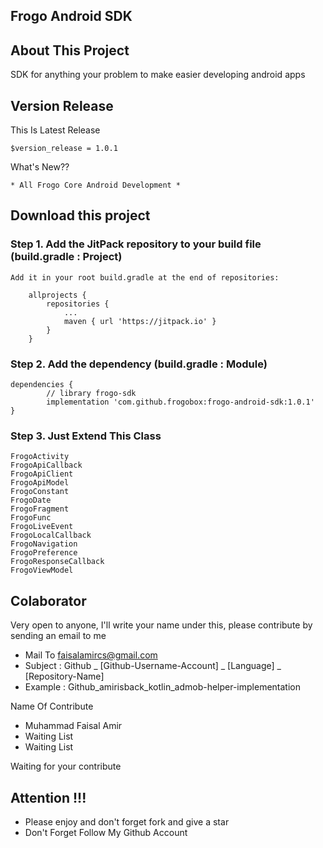 ## Frogo Android SDK

## About This Project
SDK for anything your problem to make easier developing android apps

## Version Release
This Is Latest Release

    $version_release = 1.0.1

What's New??

    * All Frogo Core Android Development *

## Download this project

### Step 1. Add the JitPack repository to your build file (build.gradle : Project)
    
    Add it in your root build.gradle at the end of repositories:
    
    	allprojects {
    		repositories {
    			...
    			maven { url 'https://jitpack.io' }
    		}
    	}
      
### Step 2. Add the dependency (build.gradle : Module)
    
    dependencies {
            // library frogo-sdk
            implementation 'com.github.frogobox:frogo-android-sdk:1.0.1'
    }

### Step 3. Just Extend This Class
    FrogoActivity
    FrogoApiCallback
    FrogoApiClient
    FrogoApiModel
    FrogoConstant
    FrogoDate
    FrogoFragment
    FrogoFunc
    FrogoLiveEvent
    FrogoLocalCallback
    FrogoNavigation
    FrogoPreference
    FrogoResponseCallback
    FrogoViewModel

## Colaborator
Very open to anyone, I'll write your name under this, please contribute by sending an email to me

- Mail To faisalamircs@gmail.com
- Subject : Github _ [Github-Username-Account] _ [Language] _ [Repository-Name]
- Example : Github_amirisback_kotlin_admob-helper-implementation

Name Of Contribute
- Muhammad Faisal Amir
- Waiting List
- Waiting List

Waiting for your contribute

## Attention !!!
- Please enjoy and don't forget fork and give a star
- Don't Forget Follow My Github Account
